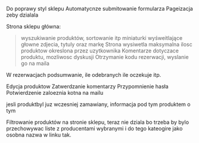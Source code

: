Do poprawy styl sklepu
Automatycnze submitowanie formularza
Pageizacja zeby dzialala

Strona sklepu główna:
>wyszukiwanie produktów, sortowanie itp
>miniaturki wyśweitlające głowne zdjecia, tytuly oraz markę
>Strona wysiwetla maksymalna ilosc produktow okreslona przez uzytkownika
Komentarze dotyczace produktu, mozliwosc dyskusji
Otrzymanie kodu rezerwacji, wyslanie go na maila

W rezerwacjach podsumwanie, ile odebranych ile oczekuje itp.

Edycja produktow
Zatwerdzanie komentarzy
Przypomnienie hasła
Potwierdzenie zaloeznia kotna na mailu

jesli produktbyl juz wczesniej zamawiany, informacja pod tym produktem  o tym 

Filtrowanie produktów na stronie sklepu, teraz nie dziala bo trzeba by bylo przechowywac liste z producentami wybranymi i do tego kateogire jako osobna nazwa w linku tak.